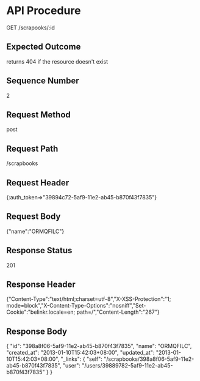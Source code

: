 # API Procedure
GET /scrapooks/:id
## Expected Outcome
returns 404 if the resource doesn't exist
## Sequence Number
2
## Request Method
post
## Request Path
/scrapbooks
## Request Header
{:auth_token=>"39894c72-5af9-11e2-ab45-b870f43f7835"}
## Request Body
{"name":"ORMQFILC"}

## Response Status
201
## Response Header
{"Content-Type":"text/html;charset=utf-8","X-XSS-Protection":"1; mode=block","X-Content-Type-Options":"nosniff","Set-Cookie":"belinkr.locale=en; path=/","Content-Length":"267"}

## Response Body
{
  "id": "398a8f06-5af9-11e2-ab45-b870f43f7835",
  "name": "ORMQFILC",
  "created_at": "2013-01-10T15:42:03+08:00",
  "updated_at": "2013-01-10T15:42:03+08:00",
  "_links": {
    "self": "/scrapbooks/398a8f06-5af9-11e2-ab45-b870f43f7835",
    "user": "/users/39889782-5af9-11e2-ab45-b870f43f7835"
  }
}
